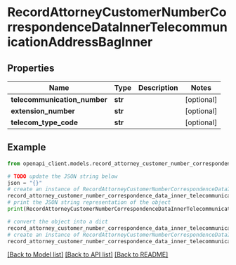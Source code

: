 # RecordAttorneyCustomerNumberCorrespondenceDataInnerTelecommunicationAddressBagInner


## Properties

Name | Type | Description | Notes
------------ | ------------- | ------------- | -------------
**telecommunication_number** | **str** |  | [optional] 
**extension_number** | **str** |  | [optional] 
**telecom_type_code** | **str** |  | [optional] 

## Example

```python
from openapi_client.models.record_attorney_customer_number_correspondence_data_inner_telecommunication_address_bag_inner import RecordAttorneyCustomerNumberCorrespondenceDataInnerTelecommunicationAddressBagInner

# TODO update the JSON string below
json = "{}"
# create an instance of RecordAttorneyCustomerNumberCorrespondenceDataInnerTelecommunicationAddressBagInner from a JSON string
record_attorney_customer_number_correspondence_data_inner_telecommunication_address_bag_inner_instance = RecordAttorneyCustomerNumberCorrespondenceDataInnerTelecommunicationAddressBagInner.from_json(json)
# print the JSON string representation of the object
print(RecordAttorneyCustomerNumberCorrespondenceDataInnerTelecommunicationAddressBagInner.to_json())

# convert the object into a dict
record_attorney_customer_number_correspondence_data_inner_telecommunication_address_bag_inner_dict = record_attorney_customer_number_correspondence_data_inner_telecommunication_address_bag_inner_instance.to_dict()
# create an instance of RecordAttorneyCustomerNumberCorrespondenceDataInnerTelecommunicationAddressBagInner from a dict
record_attorney_customer_number_correspondence_data_inner_telecommunication_address_bag_inner_from_dict = RecordAttorneyCustomerNumberCorrespondenceDataInnerTelecommunicationAddressBagInner.from_dict(record_attorney_customer_number_correspondence_data_inner_telecommunication_address_bag_inner_dict)
```
[[Back to Model list]](../README.md#documentation-for-models) [[Back to API list]](../README.md#documentation-for-api-endpoints) [[Back to README]](../README.md)


